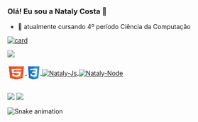 ### Olá! Eu sou a Nataly Costa 👋

- 🌱 atualmente cursando 4º período Ciência da Computação

[![card](https://github-readme-stats.vercel.app/api?username=Nataly-Costaa&theme=cobalt)](https://github.com/anuraghazra/github-readme-stats)

<div align="justify">
   <a href="https://beacons.ai/Nataly-Costaa">
   <img height="180em" src="https://github-readme-stats.vercel.app/api/top-langs/?username=Nataly-Costaa&layout=compact&langs_count=7&theme=cobalt"/>
</div>

<div style="display: inline_block"><br>  
   <img align="center" alt="Nataly-HTML" height="30" width="40" src="https://raw.githubusercontent.com/devicons/devicon/master/icons/html5/html5-original.svg" >   
   <img align="center" alt="Nataly-CSS" height="30" widht="40" src="https://raw.githubusercontent.com/devicons/devicon/master/icons/css3/css3-original.svg">
   <img align="center" alt="Nataly-Js" height="30" widht="40" src="https://cdn.jsdelivr.net/gh/devicons/devicon/icons/javascript/javascript-original.svg" />
   <img align="center" alt="Nataly-Node" height="30" widht="40" src="https://cdn.jsdelivr.net/gh/devicons/devicon/icons/nodejs/nodejs-original.svg" />
       
</div>
    
  
 ##
  
 <div>
    <a href="https://www.linkedin.com/in/natalycosta-dev/" target="_blank"><img src="https://img.shields.io/badge/-LinkedIn-%230077B5?style=for-the-badge&logo=linkedin&logoColor=white" target="_blank"></a>
  <a href=mailto:natalynaty653@gmail.com><img src="https://img.shields.io/badge/Gmail-D14836?style=for-the-badge&logo=gmail&logoColor=white" target="_blank"></a>
</div>
   
   ![Snake animation](https://github.com/Nataly-Costaa/Nataly-Costaa/blob/output/github-contribution-grid-snake.svg)  
